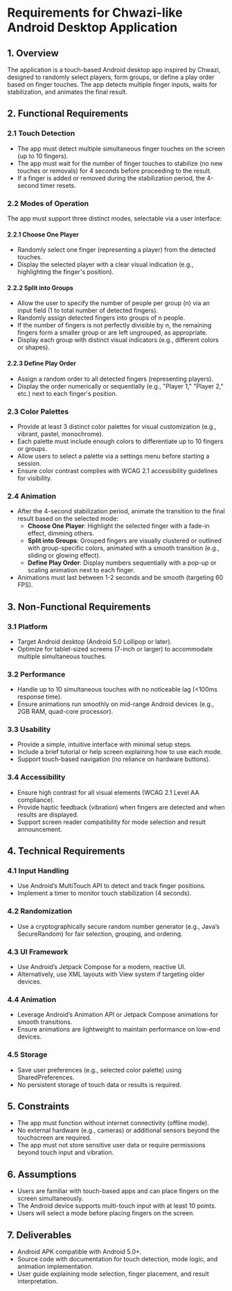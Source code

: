 # Requirements for Chwazi-like Android Desktop Application

## 1. Overview
The application is a touch-based Android desktop app inspired by Chwazi, designed to randomly select players, form groups, or define a play order based on finger touches. The app detects multiple finger inputs, waits for stabilization, and animates the final result.

## 2. Functional Requirements

### 2.1 Touch Detection
- The app must detect multiple simultaneous finger touches on the screen (up to 10 fingers).
- The app must wait for the number of finger touches to stabilize (no new touches or removals) for 4 seconds before proceeding to the result.
- If a finger is added or removed during the stabilization period, the 4-second timer resets.

### 2.2 Modes of Operation
The app must support three distinct modes, selectable via a user interface:

#### 2.2.1 Choose One Player
- Randomly select one finger (representing a player) from the detected touches.
- Display the selected player with a clear visual indication (e.g., highlighting the finger's position).

#### 2.2.2 Split into Groups
- Allow the user to specify the number of people per group (n) via an input field (1 to total number of detected fingers).
- Randomly assign detected fingers into groups of n people.
- If the number of fingers is not perfectly divisible by n, the remaining fingers form a smaller group or are left ungrouped, as appropriate.
- Display each group with distinct visual indicators (e.g., different colors or shapes).

#### 2.2.3 Define Play Order
- Assign a random order to all detected fingers (representing players).
- Display the order numerically or sequentially (e.g., "Player 1," "Player 2," etc.) next to each finger's position.

### 2.3 Color Palettes
- Provide at least 3 distinct color palettes for visual customization (e.g., vibrant, pastel, monochrome).
- Each palette must include enough colors to differentiate up to 10 fingers or groups.
- Allow users to select a palette via a settings menu before starting a session.
- Ensure color contrast complies with WCAG 2.1 accessibility guidelines for visibility.

### 2.4 Animation
- After the 4-second stabilization period, animate the transition to the final result based on the selected mode:
    - **Choose One Player**: Highlight the selected finger with a fade-in effect, dimming others.
    - **Split into Groups**: Grouped fingers are visually clustered or outlined with group-specific colors, animated with a smooth transition (e.g., sliding or glowing effect).
    - **Define Play Order**: Display numbers sequentially with a pop-up or scaling animation next to each finger.
- Animations must last between 1-2 seconds and be smooth (targeting 60 FPS).

## 3. Non-Functional Requirements

### 3.1 Platform
- Target Android desktop (Android 5.0 Lollipop or later).
- Optimize for tablet-sized screens (7-inch or larger) to accommodate multiple simultaneous touches.

### 3.2 Performance
- Handle up to 10 simultaneous touches with no noticeable lag (<100ms response time).
- Ensure animations run smoothly on mid-range Android devices (e.g., 2GB RAM, quad-core processor).

### 3.3 Usability
- Provide a simple, intuitive interface with minimal setup steps.
- Include a brief tutorial or help screen explaining how to use each mode.
- Support touch-based navigation (no reliance on hardware buttons).

### 3.4 Accessibility
- Ensure high contrast for all visual elements (WCAG 2.1 Level AA compliance).
- Provide haptic feedback (vibration) when fingers are detected and when results are displayed.
- Support screen reader compatibility for mode selection and result announcement.

## 4. Technical Requirements

### 4.1 Input Handling
- Use Android’s MultiTouch API to detect and track finger positions.
- Implement a timer to monitor touch stabilization (4 seconds).

### 4.2 Randomization
- Use a cryptographically secure random number generator (e.g., Java’s SecureRandom) for fair selection, grouping, and ordering.

### 4.3 UI Framework
- Use Android’s Jetpack Compose for a modern, reactive UI.
- Alternatively, use XML layouts with View system if targeting older devices.

### 4.4 Animation
- Leverage Android’s Animation API or Jetpack Compose animations for smooth transitions.
- Ensure animations are lightweight to maintain performance on low-end devices.

### 4.5 Storage
- Save user preferences (e.g., selected color palette) using SharedPreferences.
- No persistent storage of touch data or results is required.

## 5. Constraints
- The app must function without internet connectivity (offline mode).
- No external hardware (e.g., cameras) or additional sensors beyond the touchscreen are required.
- The app must not store sensitive user data or require permissions beyond touch input and vibration.

## 6. Assumptions
- Users are familiar with touch-based apps and can place fingers on the screen simultaneously.
- The Android device supports multi-touch input with at least 10 points.
- Users will select a mode before placing fingers on the screen.

## 7. Deliverables
- Android APK compatible with Android 5.0+.
- Source code with documentation for touch detection, mode logic, and animation implementation.
- User guide explaining mode selection, finger placement, and result interpretation.